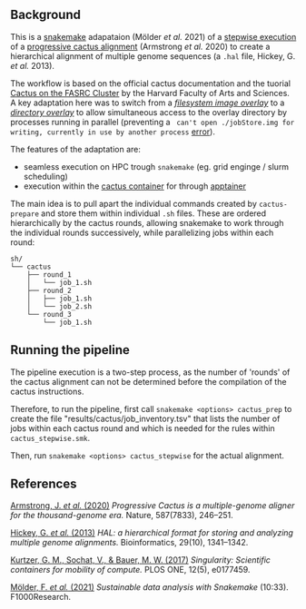 ## Background

This is a [snakemake](https://snakemake.github.io/) adapataion (Mölder *et al.* 2021) of a [stepwise execution](https://github.com/ComparativeGenomicsToolkit/cactus/blob/master/doc/progressive.md#running-step-by-step) of a [progressive cactus alignment](https://github.com/ComparativeGenomicsToolkit/cactus) (Armstrong *et al.* 2020) to create a hierarchical alignment of multiple genome sequences (a `.hal` file, Hickey, G. *et al.* 2013).

The workflow is based on the official cactus documentation and the tuorial [Cactus on the FASRC Cluster](https://informatics.fas.harvard.edu/cactus-on-the-fasrc-cluster.html) by the Harvard Faculty of Arts and Sciences.
A key adaptation here was to switch from a [*filesystem image overlay*](https://apptainer.org/docs/user/main/persistent_overlays.html#filesystem-image-overlay) to a [*directory overlay*](https://apptainer.org/docs/user/main/persistent_overlays.html#directory-overlay) to allow simultaneous access to the overlay directory by processes running in parallel (preventing a ` can't open ./jobStore.img for writing, currently in use by another process` [error](https://github.com/ComparativeGenomicsToolkit/cactus/issues/261)).

The features of the adaptation are:
 - seamless execution on HPC trough `snakemake` (eg. grid enginge / slurm scheduling) 
 - execution within the [cactus container](https://quay.io/repository/comparative-genomics-toolkit/cactus?tab=info) for through [apptainer](https://apptainer.org/)

The main idea is to pull apart the individual commands created by `cactus-prepare` and store them within individual `.sh` files.
These are ordered hierarchically by the cactus rounds, allowing snakemake to work through the individual rounds successively, while parallelizing jobs within each round:

```
sh/ 
└── cactus
    ├── round_1
    │   └── job_1.sh
    ├── round_2
    │   ├── job_1.sh
    │   └── job_2.sh
    └── round_3
        └── job_1.sh
```

## Running the pipeline

The pipeline execution is a two-step process, as the number of 'rounds' of the cactus alignment can not be determined before the compilation of the cactus instructions.

Therefore, to run the pipeline, first call `snakemake <options> cactus_prep` to create the file "results/cactus/job_inventory.tsv" that lists the number of jobs within each cactus round and which is  needed for the rules within `cactus_stepwise.smk`.

Then, run `snakemake <options> cactus_stepwise` for the actual alignment.

## References

[Armstrong, J. *et al.* (2020)](https://doi.org/10.1038/s41586-020-2871-y) *Progressive Cactus is a multiple-genome aligner for the thousand-genome era.* Nature, 587(7833), 246–251. 

[Hickey, G. *et al.* (2013)](https://doi.org/10.1093/bioinformatics/btt128) *HAL: a hierarchical format for storing and analyzing multiple genome alignments.* Bioinformatics, 29(10), 1341–1342. 

[Kurtzer, G. M., Sochat, V., & Bauer, M. W. (2017)](https://doi.org/10.1371/journal.pone.0177459) *Singularity: Scientific containers for mobility of compute.* PLOS ONE, 12(5), e0177459. 

[Mölder, F. *et al.* (2021)](https://doi.org/10.12688/f1000research.29032.1) *Sustainable data analysis with Snakemake* (10:33). F1000Research. 

